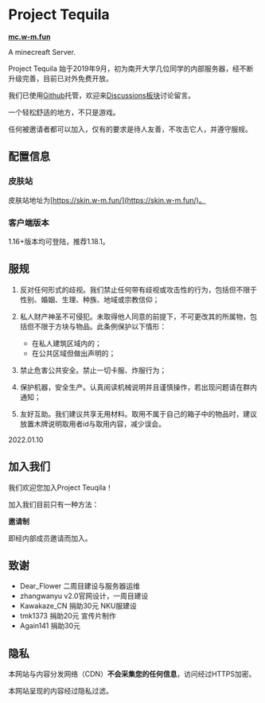 # Project Tequila

**[mc.w-m.fun](https://mc.w-m.fun)**

A minecreaft Server.

Project Tequila 始于2019年9月，初为南开大学几位同学的内部服务器，经不断升级完善，目前已对外免费开放。

我们已使用[Github](https://github.com/Shall-We-Dance/ProjectTequila)托管，欢迎来[Discussions板块](https://github.com/Shall-We-Dance/ProjectTequila/discussions)讨论留言。

一个轻松舒适的地方，不只是游戏。

任何被邀请者都可以加入，仅有的要求是待人友善，不攻击它人，并遵守服规。

## 配置信息

### 皮肤站

皮肤站地址为[https://skin.w-m.fun/](https://skin.w-m.fun/)。

### 客户端版本

1.16+版本均可登陆，推荐1.18.1。

## 服规

1. 反对任何形式的歧视。我们禁止任何带有歧视或攻击性的行为，包括但不限于性别、婚姻、生理、种族、地域或宗教信仰；

2. 私人财产神圣不可侵犯。未取得他人同意的前提下，不可更改其的所属物，包括但不限于方块与物品。此条例保护以下情形：
    + 在私人建筑区域内的；
    + 在公共区域但做出声明的；

3. 禁止危害公共安全。禁止一切卡服、炸服行为；

4. 保护机器，安全生产。认真阅读机械说明并且谨慎操作，若出现问题请在群内通知；

5. 友好互助。我们建议共享无用材料。取用不属于自己的箱子中的物品时，建议放置木牌说明取用者id与取用内容，减少误会。

2022.01.10

## 加入我们

我们欢迎您加入Project Teuqila！

加入我们目前只有一种方法：

**邀请制**

即经内部成员邀请而加入。

## 致谢

+ Dear_Flower 二周目建设与服务器运维
+ zhangwanyu v2.0官网设计，一周目建设
+ Kawakaze_CN 捐助30元 NKU服建设
+ tmk1373 捐助20元 宣传片制作
+ Again141 捐助30元

## 隐私

本网站与内容分发网络（CDN）**不会采集您的任何信息**，访问经过HTTPS加密。

本网站呈现的内容经过隐私过滤。